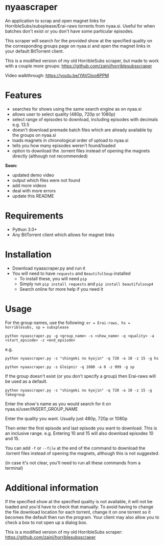 # nyaascraper
An application to scrap and open magnet links for HorribleSubs/subsplease/Erai-raws torrents from nyaa.si. Useful for when batches don't exist or you don't have some particular episodes.

This scraper will search for the provided show at the specified quality on the corresponding groups page on nyaa.si and open the magnet links in your default BitTorrent client.

This is a modified version of my old HorribleSubs scraper, but made to work with a couple more groups: https://github.com/zaini/horriblesubsscraper

Video walkthrough: https://youtu.be/YAVOioo6PPM

# Features
* searches for shows using the same search engine as on nyaa.si
* allows user to select quality (480p, 720p or 1080p)
* select range of episodes to download, including episodes with decimals e.g. 13.5
* doesn't download premade batch files which are already available by the groups on nyaa.si
* loads magnets in chronological order of upload to nyaa.si
* tells you how many episodes weren't found/loaded
* option to download the .torrent files instead of opening the magnets directly (although not recommended)

**Soon:**
* updated demo video
* output which files were not found
* add more videos
* deal with more errors
* update this README

# Requirements
* Python 3.0+
* Any BitTorrent client which allows for magnet links

# Installation
* Download nyaascraper.py and run it
* You will need to have ```requests``` and ```BeautifulSoup``` installed
    * To install these, you will need ```pip```
    * Simply run ```pip install requests``` and ```pip install beautifulsoup4```
    * Search online for more help if you need it

# Usage

For the group names, use the following: ```er = Erai-raws, hs = horriblesubs, sp = subsplease```

```
python nyaascraper.py -g <group_name> -s <show_name> -q <quality> -a <start_epsiode> -z <end_epsiode>
```

e.g.

```
python nyaascraper.py -s "shingeki no kyojin" -q 720 -a 10 -z 15 -g hs
```

```
python nyaascraper.py -s Gleipnir -q 1080 -a 0 -z 999 -g sp
```

If the group doesn't exist (or you don't specify a group) then Erai-raws will be used as a default.
```
python nyaascraper.py -s "shingeki no kyojin" -q 720 -a 10 -z 15 -g fakegroup
```

Enter the show's name as you would search for it on nyaa.si/user/INSERT_GROUP_NAME

Enter the quality you want. Usually just 480p, 720p or 1080p

Then enter the first episode and last episode you want to download. This is an inclusive range. e.g. Entering 10 and 15 will also download episodes 10 and 15.

You can add ```-f``` or ```--file``` at the end of the command to download the .torrent files instead of opening the magnets, although this is not suggested.

(in case it's not clear, you'll need to run all these commands from a terminal)

# Additional information
If the specified show at the specified quality is not available, it will not be loaded and you'd have to check that manually.
To avoid having to change the file download location for each torrent, change it on one torrent so it becomes the default then run the program. Your client may also allow you to check a box to not open up a dialog box.

This is a modified version of my old HorribleSubs scraper: https://github.com/zaini/horriblesubsscraper
